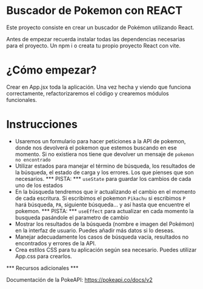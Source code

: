 # Buscador de Pokemon con REACT

Este proyecto consiste en crear un buscador de Pokémon utilizando React. 

Antes de empezar recuerda instalar todas las dependencias necesarias para el proyecto. Un npm i o creata tu propio proyecto React con vite.

# ¿Cómo empezar?
Crear en App.jsx toda la aplicación. Una vez hecha y viendo que funciona correctamente, refactorizaremos el código y crearemos módulos funcionales.

# Instrucciones

- Usaremos un formulario para hacer peticiones a la API de pokemon, donde nos devolverá el pokemon que estemos buscando en ese momento. Si no existiera nos tiene que devolver un mensaje de `pokemon no encontrado`  
- Utilizar estados para manejar el término de búsqueda, los resultados de la búsqueda, el estado de carga y los errores. Los que pienses que son necesarios.
  *** PISTA: *** `useState` para guardar los cambios de cada uno de los estados
- En la búsqueda tendremos que ir actualizando el cambio en el momento de cada escritura. Si escribimos el pokemon `Pikachu` si escribimos `P` hará búsqueda, `PA`, siguiente búsqueda... y así hasta que encuentre el pokemon.
  *** PISTA: *** `useEffect` para actualizar en cada momento la busqueda pasándole el parametro de cambio 
- Mostrar los resultados de la búsqueda (nombre e imagen del Pokémon) en la interfaz de usuario. Puedes añadir más datos si lo deseas.
- Manejar adecuadamente los casos de búsqueda vacía, resultados no encontrados y errores de la API.
- Crea estilos CSS para tu aplicación según sea necesario. Puedes utilizar App.css para crearlos.

*** Recursos adicionales ***

Documentación de la PokeAPI: https://pokeapi.co/docs/v2
